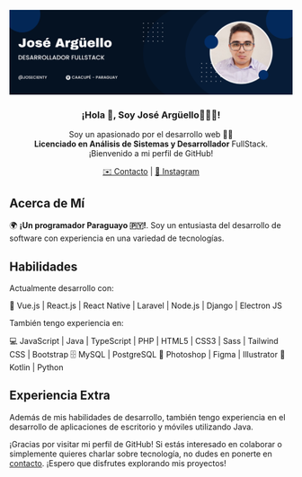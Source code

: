 ![I'm](./img/banner.png)
<p align="center">
   <h3 align="center">
     ¡Hola 👋, Soy José Argüello👨🏻‍💻!
  </h3>
</p>

<p align="center">
   Soy un apasionado por el desarrollo web 👨‍💼<br/> <strong>Licenciado en Análisis de Sistemas y Desarrollador</strong> FullStack.<br/> ¡Bienvenido a mi perfil de GitHub!
</p>

<p align="center">
   <a href="mailto:argelloestigarribia.josantonio@gmail.com">✉️ Contacto</a> | <a href="https://www.instagram.com/josecienty/">📸 Instagram</a>
</p>

## Acerca de Mí

🌍 <strong>¡Un programador Paraguayo 🇵🇾!</strong>. Soy un entusiasta del desarrollo de software con experiencia en una variedad de tecnologías.

## Habilidades

Actualmente desarrollo con:

🚀 Vue.js | React.js | React Native | Laravel | Node.js | Django | Electron JS

También tengo experiencia en:

💻 JavaScript | Java | TypeScript | PHP | HTML5 | CSS3 | Sass | Tailwind CSS | Bootstrap
🗄️ MySQL | PostgreSQL
🎨 Photoshop | Figma | Illustrator
🤖 Kotlin | Python

## Experiencia Extra

Además de mis habilidades de desarrollo, también tengo experiencia en el desarrollo de aplicaciones de escritorio y móviles utilizando Java.

¡Gracias por visitar mi perfil de GitHub! Si estás interesado en colaborar o simplemente quieres charlar sobre tecnología, no dudes en ponerte en [contacto](mailto:argelloestigarribia.josantonio@gmail.com). ¡Espero que disfrutes explorando mis proyectos!
